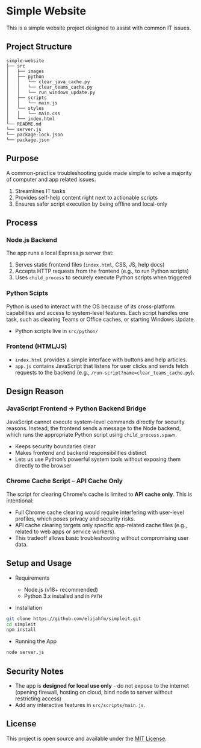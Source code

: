 # Simple Website

This is a simple website project designed to assist with common IT issues.

## Project Structure

```
simple-website
├── src
│   ├── images
│   ├── python
│   │   └── clear_java_cache.py
│   │   └── clear_teams_cache.py
│   │   └── run_windows_update.py
│   ├── scripts
│   │   └── main.js
│   └── styles
│   │   └── main.css
│   └── index.html
└── README.md
└── server.js
└── package-lock.json
└── package.json
```

## Purpose

A common-practice troubleshooting guide made simple to solve a majority of computer and app related issues.

1. Streamlines IT tasks
2. Provides self-help content right next to actionable scripts
3. Ensures safer script execution by being offline and local-only

## Process
   ### Node.js Backend
   The app runs a local Express.js server that:
   1. Serves static frontend files (```index.html```, CSS, JS, help docs)
   2. Accepts HTTP requests from the frontend (e.g., to run Python scripts)
   3. Uses ```child_process``` to securely execute Python scripts when triggered
   ### Python Scipts
   Python is used to interact with the OS because of its cross-platform capabilities and access to system-level features. Each script handles one task, such as clearing Teams or Office caches, or starting Windows Update.
   - Python scripts live in ```src/python/```
   ### Frontend (HTML/JS)
   - ```index.html``` provides a simple interface with buttons and help articles.
   - ```app.js``` contains JavaScript that listens for user clicks and sends fetch requests to the backend (e.g., ```/run-script?name=clear_teams_cache.py```).

## Design Reason
   ### JavaScript Frontend → Python Backend Bridge
   JavaScript cannot execute system-level commands directly for security reasons. Instead, the frontend sends a message to the Node backend, which runs the appropriate Python script using ```child_process.spawn```.
   - Keeps security boundaries clear
   - Makes frontend and backend responsibilities distinct
   - Lets us use Python’s powerful system tools without exposing them directly to the browser
   ### Chrome Cache Script – API Cache Only
   The script for clearing Chrome's cache is limited to **API cache only**. This is intentional:
   - Full Chrome cache clearing would require interfering with user-level profiles, which poses privacy and security risks.
   - API cache clearing targets only specific app-related cache files (e.g., related to web apps or service workers).
   - This tradeoff allows basic troubleshooting without compromising user data.

## Setup and Usage

- Requirements
   - Node.js (v18+ recommended)
   - Python 3.x installed and in ```PATH```

- Installation
```bash
git clone https://github.com/elijahfm/simpleit.git
cd simpleit
npm install
```
- Running the App
```bash
node server.js
```

## Security Notes

- The app is **designed for local use only** - do not expose to the internet (opening firewall, hosting on cloud, bind node to server without restricting access)
- Add any interactive features in `src/scripts/main.js`.

## License

This project is open source and available under the [MIT License](LICENSE).
